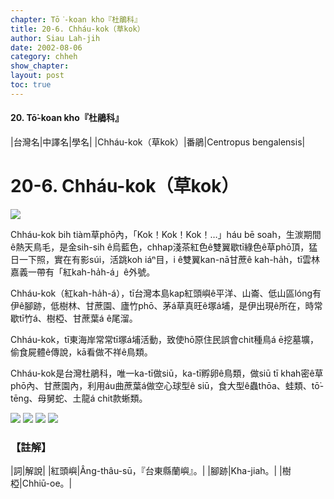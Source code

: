 ```yaml
---
chapter: Tō͘-koan kho『杜鵑科』
title: 20-6. Chháu-kok（草kok）
author: Siau Lah-jih
date: 2002-08-06
category: chheh
show_chapter: 
layout: post
toc: true
---
```


#### 20. Tō͘-koan kho『杜鵑科』


|台灣名|中譯名|學名|
|Chháu-kok（草kok）|番鵑|Centropus bengalensis|


# 20-6. Chháu-kok（草kok）

![](../too5/20/20-6-5.Chháu-kok.jpg)


Chháu-kok bih tiàm草phō內，「Kok！Kok！Kok！…」háu bē soah，生湠期間ê熱天鳥毛，是金sih-sih ê烏藍色，chhap淺茶紅色ê雙翼歇tī綠色ê草phō頂，猛日一下照，實在有影súi，活跳koh iáⁿ目，i ê雙翼kan-nā甘蔗ê kah-ha̍h，tī雲林嘉義一帶有「紅kah-ha̍h-á」ê外號。

Chháu-kok（紅kah-ha̍h-á），tī台灣本島kap紅頭嶼ê平洋、山崙、低山區lóng有伊ê腳跡，低樹林、甘蔗園、廬竹phō、茅á草真旺ê塚á埔，是伊出現ê所在，時常歇tī竹á、樹椏、甘蔗葉á ê尾溜。

Chháu-kok，tī東海岸常常tī塚á埔活動，致使hō͘原住民誤會chit種鳥á ē挖墓壙，偷食屍體ê傳說，kā看做不祥ê鳥類。

Chháu-kok是台灣杜鵑科，唯一ka-tī做siū，ka-tī孵卵ê鳥類，做siū tī khah密ê草phō內、甘蔗園內，利用áu曲蔗葉á做空心球型ê siū，食大型ê蟲thōa、蛙類、tō͘-tēng、母舅蛇、土龍á chit款蜥類。


![](../too5/20/20-6-4.Chháu-kok.jpg)
![](../too5/20/20-6-3.Chháu-kok.jpg)
![](../too5/20/20-6-2.Chháu-kok.jpg)
![](../too5/20/20-6-1.Chháu-kok.jpg)


### 【註解】

|詞|解說|
|紅頭嶼|Âng-thâu-sū，『台東縣蘭嶼』。|
|腳跡|Kha-jiah。|
|樹椏|Chhiū-oe。|

